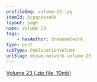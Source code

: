 ```yaml
---
profileImg: volume-23.jpg
itemId: bcpqobxze6k
layout: page
name: Volume 23
tags:
    - hasAuthor: dreamnetwork
type: post
subType: PublicationVolume
urlSlug: dream-network-volume-23
---
```


<a href="../files/Volume_23.zip" download>Volume 23 (.zip file, 10mb)</a>
